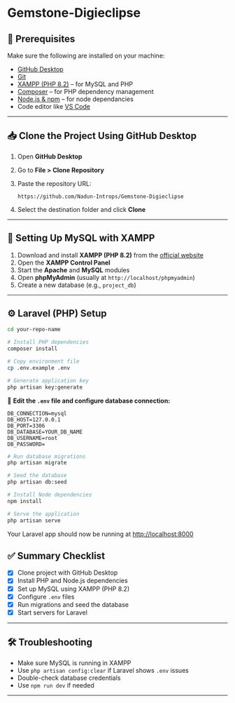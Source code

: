 # Gemstone-Digieclipse

## 🧰 Prerequisites

Make sure the following are installed on your machine:

- [GitHub Desktop](https://desktop.github.com/)
- [Git](https://git-scm.com/)
- [XAMPP (PHP 8.2)](https://www.apachefriends.org/download.html) – for MySQL and PHP
- [Composer](https://getcomposer.org/) – for PHP dependency management
- [Node.js & npm](https://nodejs.org/) – for node dependancies
- Code editor like [VS Code](https://code.visualstudio.com/)

---

## 📥 Clone the Project Using GitHub Desktop

1. Open **GitHub Desktop**
2. Go to **File > Clone Repository**
3. Paste the repository URL:

   ```
   https://github.com/Nadun-Introps/Gemstone-Digieclipse
   ```

4. Select the destination folder and click **Clone**

---

## 🧪 Setting Up MySQL with XAMPP

1. Download and install **XAMPP (PHP 8.2)** from the [official website](https://www.apachefriends.org/download.html)
2. Open the **XAMPP Control Panel**
3. Start the **Apache** and **MySQL** modules
4. Open **phpMyAdmin** (usually at `http://localhost/phpmyadmin`)
5. Create a new database (e.g., `project_db`)

---

## ⚙️ Laravel (PHP) Setup

```bash
cd your-repo-name

# Install PHP dependencies
composer install

# Copy environment file
cp .env.example .env

# Generate application key
php artisan key:generate
```

🔧 **Edit the `.env` file and configure database connection:**

```
DB_CONNECTION=mysql
DB_HOST=127.0.0.1
DB_PORT=3306
DB_DATABASE=YOUR_DB_NAME
DB_USERNAME=root
DB_PASSWORD=
```

```bash
# Run database migrations
php artisan migrate

# Seed the database
php artisan db:seed

# Install Node dependencies
npm install

# Serve the application
php artisan serve
```

Your Laravel app should now be running at [http://localhost:8000](http://localhost:8000)


## ✅ Summary Checklist

- [x] Clone project with GitHub Desktop  
- [x] Install PHP and Node.js dependencies  
- [x] Set up MySQL using XAMPP (PHP 8.2)  
- [x] Configure `.env` files  
- [x] Run migrations and seed the database  
- [x] Start servers for Laravel

---

## 🛠 Troubleshooting

- Make sure MySQL is running in XAMPP
- Use `php artisan config:clear` if Laravel shows `.env` issues
- Double-check database credentials
- Use `npm run dev` if needed

---
